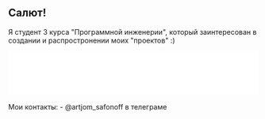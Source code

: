 ## Салют!

Я студент 3 курса "Программной инженерии", который заинтересован в создании и распростронении моих "проектов" :)

<p align='left'>
  <a href='https://vk.com/bobiinski' width='50'>
    <img src='VK_logo.png'>
  </a>
<p>
Мои контакты:
- @artjom_safonoff в телеграме
